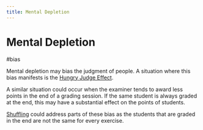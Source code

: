 ```yaml
---
title: Mental Depletion
---
```


# Mental Depletion

#bias

Mental depletion may bias the judgment of people. A situation where this bias manifests is the [Hungry Judge Effect](https://en.wikipedia.org/wiki/Hungry_judge_effect).

A similar situation could occur when the examiner tends to award less points in the end of a grading session. If the same student is always graded at the end, this may have a substantial effect on the points of students.

[Shuffling](research/features/definitions/Shuffling.md) could address parts of these bias as the students that are graded in the end are not the same for every exercise.
